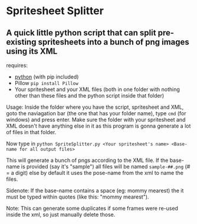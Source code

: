 # Spritesheet Splitter
## A quick little python script that can split pre-existing spritesheets into a bunch of png images using its XML

<div>requires:  
    <ul>
        <li><a href="https://www.python.org">python</a> (with pip included)</li>
        <li>Pillow <code>pip install Pillow</code></li>
        <li>Your spritesheet and your XML files (both in one folder with nothing other than these files and the python script inside that folder)</li>
    </ul>
</div>
<p>Usage: Inside the folder where you have the script, spritesheet and XML, goto the naviagation bar (the one that has your folder name), type <code>cmd</code> (for windows) and press enter. Make sure the folder with your spritesheet and XML doesn't have anything else in it as this program is gonna generate a lot of files in that folder.</p>
<p>Now type in <code>python SpriteSplitter.py &lt;Your spritesheet's name&gt; &lt;Base-name for all output files&gt;</code></p>
<p>This will generate a bunch of pngs according to the XML file. If the base-name is provided (say it's "sample") all files will be named <code>sample-##.png</code> (# = a digit) else by default it uses the pose-name from the xml to name the files.</p>
<p>Sidenote: If the base-name contains a space (eg: mommy mearest) the it must be typed within quotes (like this: "mommy mearest").</p>
<p>Note: This can generate some duplicates if some frames were re-used inside the xml, so just manually delete those.</p>